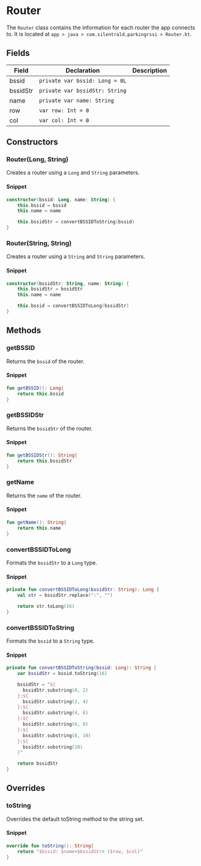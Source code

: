 # Router

The `Router` class contains the information for each router the app connects to.
It is located at `app > java > com.silentrald.parkingrssi > Router.kt`.

## Fields

| Field    | Declaration                    | Description |
| -------- | ------------------------------ | ----------- |
| bssid    | `private var bssid: Long = 0L` |             |
| bssidStr | `private var bssidStr: String` |             |
| name     | `private var name: String`     |             |
| row      | `var row: Int = 0`             |             |
| col      | `var col: Int = 0`             |             |

## Constructors

### Router(Long, String)

Creates a router using a `Long` and `String` parameters.

#### Snippet

```kt
constructor(bssid: Long, name: String) {
    this.bssid = bssid
    this.name = name

    this.bssidStr = convertBSSIDToString(bssid)
}
```

### Router(String, String)

Creates a router using a `String` and `String` parameters.

#### Snippet

```kt
constructor(bssidStr: String, name: String) {
    this.bssidStr = bssidStr
    this.name = name

    this.bssid = convertBSSIDToLong(bssidStr)
}
```

## Methods

### getBSSID

Returns the `bssid` of the router.

#### Snippet

```kt
fun getBSSID(): Long{
    return this.bssid
}
```

### getBSSIDStr

Returns the `bssidStr` of the router.

#### Snippet

```kt
fun getBSSIDStr(): String{
    return this.bssidStr
}
```

### getName

Returns the `name` of the router.

#### Snippet

```kt
fun getName(): String{
    return this.name
}
```

### convertBSSIDToLong

Formats the `bssidStr` to a `Long` type.

#### Snippet

```kt
private fun convertBSSIDToLong(bssidStr: String): Long {
    val str = bssidStr.replace(":", "")

    return str.toLong(16)
}
```

### convertBSSIDToString

Formats the `bssid` to a `String` type.

#### Snippet

```kt
private fun convertBSSIDToString(bssid: Long): String {
    var bssidStr = bssid.toString(16)

    bssidStr = "${
      bssidStr.substring(0, 2)
    }:${
      bssidStr.substring(2, 4)
    }:${
      bssidStr.substring(4, 6)
    }:${
      bssidStr.substring(6, 8)
    }:${
      bssidStr.substring(8, 10)
    }:${
      bssidStr.substring(10)
    }"

    return bssidStr
}
```

## Overrides

### toString

Overrides the default toString method to the string set.

#### Snippet
```kt
override fun toString(): String{
    return "$bssid: $name<$bssidStr> ($row, $col)"
}
```